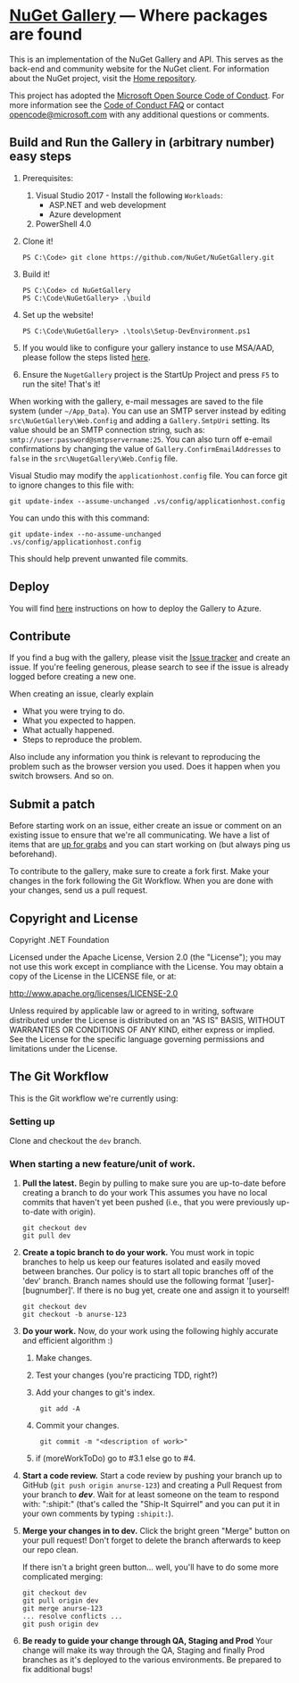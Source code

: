 ﻿[NuGet Gallery](http://nuget.org/) — Where packages are found 
=======================================================================

This is an implementation of the NuGet Gallery and API. This serves as the back-end and community 
website for the NuGet client. For information about the NuGet project, visit the [Home repository](https://github.com/nuget/home).

This project has adopted the [Microsoft Open Source Code of Conduct](https://opensource.microsoft.com/codeofconduct/). For more information see the [Code of Conduct FAQ](https://opensource.microsoft.com/codeofconduct/faq/) or contact [opencode@microsoft.com](mailto:opencode@microsoft.com) with any additional questions or comments.

## Build and Run the Gallery in (arbitrary number) easy steps

1. Prerequisites:
    1. Visual Studio 2017 - Install the following `Workloads`:
        * ASP.NET and web development
        * Azure development
    2. PowerShell 4.0
2. Clone it!
    
    ```PS C:\Code> git clone https://github.com/NuGet/NuGetGallery.git```
3. Build it!
    
    ```
    PS C:\Code> cd NuGetGallery
    PS C:\Code\NuGetGallery> .\build
    ```
4. Set up the website!

    ```PS C:\Code\NuGetGallery> .\tools\Setup-DevEnvironment.ps1```
    
5. If you would like to configure your gallery instance to use MSA/AAD, please follow the steps listed [here](https://github.com/NuGet/NuGetGallery/wiki/Configuring-MSA-AAD-for-your-on-prem-gallery-instance).

6. Ensure the `NugetGallery` project is the StartUp Project and press `F5` to run the site! That's it!

When working with the gallery, e-mail messages are saved to the file system (under `~/App_Data`).
You can use an SMTP server instead by editing `src\NuGetGallery\Web.Config` and adding a `Gallery.SmtpUri`
setting. Its value should be an SMTP connection string, such as: `smtp://user:password@smtpservername:25`.
You can also turn off e-email confirmations by changing the value of `Gallery.ConfirmEmailAddresses` to `false`
in the `src\NugetGallery\Web.Config` file.

Visual Studio may modify the `applicationhost.config` file. You can force git to ignore changes to this file
with:

    git update-index --assume-unchanged .vs/config/applicationhost.config

You can undo this with this command:

    git update-index --no-assume-unchanged .vs/config/applicationhost.config

This should help prevent unwanted file commits.

## Deploy

You will find [here](https://github.com/NuGet/NuGetGallery/blob/master/docs/Deploying/README.md) instructions on how to deploy the Gallery to Azure.

## Contribute
If you find a bug with the gallery, please visit the [Issue tracker](https://github.com/NuGet/NuGetGallery/issues) and 
create an issue. If you're feeling generous, please search to see if the issue is already logged before creating a 
new one.

When creating an issue, clearly explain
* What you were trying to do.
* What you expected to happen.
* What actually happened.
* Steps to reproduce the problem.

Also include any information you think is relevant to reproducing the problem such as the browser version you used. 
Does it happen when you switch browsers. And so on.

## Submit a patch
Before starting work on an issue, either create an issue or comment on an existing issue to ensure that we're all 
communicating. We have a list of items that are [up for grabs](https://github.com/NuGet/NuGetGallery/issues?q=is%3Aopen+is%3Aissue+label%3A%22Up+for+Grabs%22) and you can start working on (but always ping us beforehand).

To contribute to the gallery, make sure to create a fork first. Make your changes in the fork following 
the Git Workflow. When you are done with your changes, send us a pull request.

## Copyright and License
Copyright .NET Foundation

Licensed under the Apache License, Version 2.0 (the "License"); you may not use this work except in compliance with 
the License. You may obtain a copy of the License in the LICENSE file, or at:

http://www.apache.org/licenses/LICENSE-2.0

Unless required by applicable law or agreed to in writing, software distributed under the License is distributed on 
an "AS IS" BASIS, WITHOUT WARRANTIES OR CONDITIONS OF ANY KIND, either express or implied. See the License for the 
specific language governing permissions and limitations under the License.

## The Git Workflow

This is the Git workflow we're currently using:

### Setting up

Clone and checkout the `dev` branch.

### When starting a new feature/unit of work.
    
1.  __Pull the latest.__
    Begin by pulling to make sure you are up-to-date before creating a branch to do your work 
    This assumes you have no local commits that haven't yet been pushed (i.e., that you were 
    previously up-to-date with origin).
    
        git checkout dev
        git pull dev
    
2.  __Create a topic branch to do your work.__
    You must work in topic branches to help us keep our features isolated and easily moved between branches.
    Our policy is to start all topic branches off of the 'dev' branch. 
    Branch names should use the following format '[user]-[bugnumber]'. If there is no bug yet,
    create one and assign it to yourself!

        git checkout dev
        git checkout -b anurse-123
    
3.  __Do your work.__
    Now, do your work using the following highly accurate and efficient algorithm :)

    1. Make changes.
    2. Test your changes (you're practicing TDD, right?)
    3. Add your changes to git's index.
        
            git add -A

    4. Commit your changes.
        
            git commit -m "<description of work>"
        
    5. if (moreWorkToDo) go to #3.1 else go to #4.

4.  __Start a code review.__
    Start a code review by pushing your branch up to GitHub (```git push origin anurse-123```) and
    creating a Pull Request from your branch to ***dev***. Wait for at least someone on the team to respond with: ":shipit:" (that's called the
    "Ship-It Squirrel" and you can put it in your own comments by typing ```:shipit:```).

5.  __Merge your changes in to dev.__
    Click the bright green "Merge" button on your pull request! Don't forget to delete the branch afterwards to keep our repo clean.

    If there isn't a bright green button... well, you'll have to do some more complicated merging:

        git checkout dev
        git pull origin dev
        git merge anurse-123
        ... resolve conflicts ...
        git push origin dev
    
6.  __Be ready to guide your change through QA, Staging and Prod__
    Your change will make its way through the QA, Staging and finally Prod branches as it's deployed to the various environments. Be prepared to fix additional bugs!

